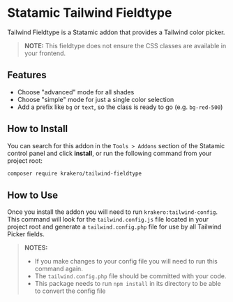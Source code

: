 # Statamic Tailwind Fieldtype

Tailwind Fieldtype is a Statamic addon that provides a Tailwind color picker.

> **NOTE:** This fieldtype does not ensure the CSS classes are available in your frontend.

## Features
- Choose "advanced" mode for all shades
- Choose "simple" mode for just a single color selection
- Add a prefix like `bg` or `text`, so the class is ready to go (e.g. `bg-red-500`)

## How to Install

You can search for this addon in the `Tools > Addons` section of the Statamic control panel and click **install**, or run the following command from your project root:

``` bash
composer require krakero/tailwind-fieldtype
```

## How to Use

Once you install the addon you will need to run `krakero:tailwind-config`. This command will look for the `tailwind.config.js` file located in your project root and generate a `tailwind.config.php` file for use by all Tailwind Picker fields.

> **NOTES:**
> - If you make changes to your config file you will need to run this command again.
> - The `tailwind.config.php` file should be committed with your code.
> - This package needs to run `npm install` in its directory to be able to convert the config file
